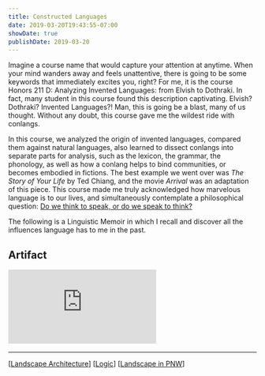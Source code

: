 ```yaml
---
title: Constructed Languages
date: 2019-03-20T19:43:55-07:00
showDate: true
publishDate: 2019-03-20
---
```


Imagine a course name that would capture your attention at anytime. When your mind wanders away and feels unattentive, there is going to be some keywords that immediately excites you, right? For me, it is the course Honors 211 D: Analyzing Invented Languages: from Elvish to Dothraki. In fact, many student in this course found this description captivating. Elvish? Dothraki? Invented Languages?! Man, this is going be a blast, many of us thought. Without any doubt, this course gave me the wildest ride with conlangs.

In this course, we analyzed the origin of invented languages, compared them against natural languages, also learned to dissect conlangs into separate parts for analysis, such as the lexicon, the grammar, the phonology, as well as how a conlang helps to bind communities, or becomes embodied in fictions. The best example we went over was _The Story of Your Life_ by Ted Chiang, and the movie _Arrival_ was an adaptation of this piece. This course made me truly acknowledged how marvelous language is to our lives, and simultaneously contemplate a philosophical question: [Do we think to speak, or do we speak to think?](https://en.wikipedia.org/wiki/Linguistic_relativity)

The following is a Linguistic Memoir in which I recall and discover all the influences language has to me in the past.

## Artifact

![](https://github.com/QuantumEPR/z-en-kb/blob/master/pdfs/linguistic.pdf)

---

[[Landscape Architecture]]
[[Logic]]
[[Landscape in PNW]]



[//begin]: # "Autogenerated link references for markdown compatibility"
[Landscape Architecture]: <../LARCH/Landscape Architecture> "Landscape Architecture"
[Logic]: ../PHIL/Logic "Logic"
[Landscape in PNW]: <Landscape in PNW> "Escape"
[//end]: # "Autogenerated link references"